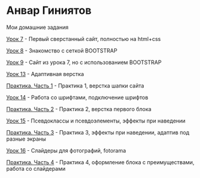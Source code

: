 
# Анвар Гиниятов
Мои домашние задания

[Урок 7](https://anvarrexx.github.io/lesson_7/src/ "Кликай") - Первый сверстанный сайт, полностью на html+css

[Урок 8](https://anvarrexx.github.io/lesson_8/src/ "Кликай") - Знакомство с сеткой BOOTSTRAP

[Урок 9](https://anvarrexx.github.io/lesson_9/src/ "Кликай") - Сайт из урока 7, но с использованием BOOTSTRAP

[Урок 13](https://anvarrexx.github.io/lesson_13/src/ "Кликай") - Адаптивная верстка

[Практика. Часть 1](https://anvarrexx.github.io/practice_part_1/src/ "Кликай") - Практика 1, верстка шапки сайта

[Урок 14](https://anvarrexx.github.io/lesson_14/src/ "Кликай") - Работа со шрифтами, подключение шрифтов

[Практика. Часть 2](https://anvarrexx.github.io/practice_part_2/src/ "Кликай") - Практика 2, верстка первого блока

[Урок 15](https://anvarrexx.github.io/lesson_15/src/ "Кликай") - Псевдоклассы и псевдоэлементы, эффекты при наведении

[Практика. Часть 3](https://anvarrexx.github.io/practice_part_3/src/ "Кликай") - Практика 3, эффекты при наведении, адаптив под разные экраны

[Урок 16](https://anvarrexx.github.io/lesson_16/src/ "Кликай") - Слайдеры для фотографий, fotorama

[Практика. Часть 4](https://anvarrexx.github.io/practice_part_4/src/ "Кликай") - Практика 4, оформление блока с преимуществами, работа со слайдерами

